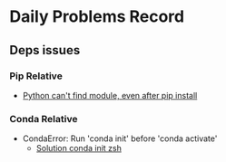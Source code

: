 

# Daily Problems Record


## Deps issues


### Pip Relative
- [Python can't find module, even after pip install](https://www.reddit.com/r/learnpython/comments/osvtik/python_cant_find_module_even_after_pip_install/)



### Conda Relative
- CondaError: Run 'conda init' before 'conda activate'
  - [Solution conda init zsh](https://stackoverflow.com/a/78101613/10247834)